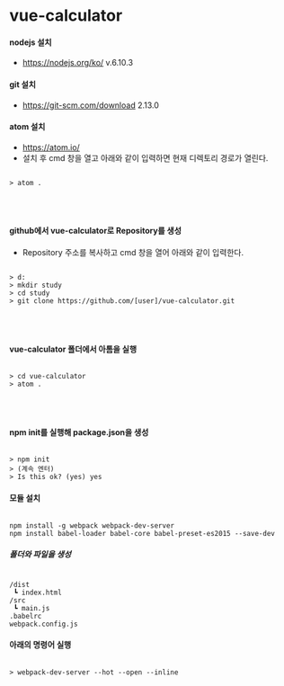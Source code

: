 # vue-calculator


#### nodejs 설치
- https://nodejs.org/ko/ v.6.10.3

#### git 설치
- https://git-scm.com/download 2.13.0

#### atom 설치
- https://atom.io/  
- 설치 후 cmd 창을 열고 아래와 같이 입력하면 현재 디렉토리 경로가 열린다.
<pre><code>
> atom .  
</code></pre>
<br>
<br>

#### github에서 vue-calculator로 Repository를 생성
- Repository 주소를 복사하고 cmd 창을 열어 아래와 같이 입력한다.
<pre><code>
> d:
> mkdir study
> cd study
> git clone https://github.com/[user]/vue-calculator.git
</code></pre>
<br>
<br>

#### vue-calculator 폴더에서 아톰을 실행
<pre><code>
> cd vue-calculator
> atom .
</code></pre>
<br>
<br>

#### npm init를 실행해 package.json을 생성
<pre><code>
> npm init
> (계속 엔터)
> Is this ok? (yes) yes
</code></pre>

#### 모듈 설치
<pre><code>
npm install -g webpack webpack-dev-server
npm install babel-loader babel-core babel-preset-es2015 --save-dev
</code></pre>

##### 폴더와 파일을 생성
<pre><code>
/dist
 ┗ index.html
/src
 ┗ main.js
.babelrc
webpack.config.js
</code></pre>

#### 아래의 명령어 실행
<pre><code>
> webpack-dev-server --hot --open --inline
</code></pre>
<br>
<br>
<br>